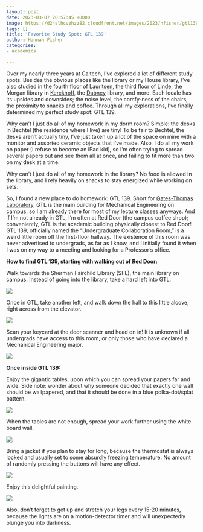 ```yaml
---
layout: post
date: 2023-03-07 20:57:45 +0000
image: https://d24slhcvzhzz82.cloudfront.net/images/2023/hfisher/gtl139_4.jpg
tags: []
title: 'Favorite Study Spot: GTL 139'
author: Hannah Fisher
categories:
- academics

---
```

Over my nearly three years at Caltech, I’ve explored a lot of different study spots. Besides the obvious places like the library or my House library, I’ve also studied in the fourth floor of [Lauritsen](https://www.google.com/maps/place/Downs-Lauritsen+Laboratory+of+Physics,+Caltech/@34.1361691,-118.1266388,17z/data=!4m14!1m7!3m6!1s0x80c2c4a7d3172975:0x794a58a1023d1553!2sDowns-Lauritsen+Laboratory+of+Physics,+Caltech!8m2!3d34.1361647!4d-118.1244501!16s%2Fg%2F11cmhd9n79!3m5!1s0x80c2c4a7d3172975:0x794a58a1023d1553!8m2!3d34.1361647!4d-118.1244501!16s%2Fg%2F11cmhd9n79 "Lauritsen"), the third floor of [Linde](https://www.google.com/maps/place/Linde+Lab+of+Global+Environmental+Science,+Linde%2BRobinson+Laboratory,+1115-1147+E+California+Blvd,+Pasadena,+CA+91125/@34.1363487,-118.1291549,17z/data=!3m1!4b1!4m6!3m5!1s0x80c2c4a709f3572f:0x4a988569c8523cbe!8m2!3d34.1363443!4d-118.1269662!16s%2Fg%2F1hhmn7m1k "Linde"), the Morgan library in [Kerckhoff](https://www.google.com/maps/place/William+G.+Kerckhoff+Laboratories+of+the+Biological+Sciences,+Pasadena,+CA+91125/@34.1371089,-118.1291719,17z/data=!3m1!4b1!4m6!3m5!1s0x80c2c4a77659f07d:0xac8f66a8036a4cf6!8m2!3d34.1371045!4d-118.1269832!16s%2Fg%2F1hhhdvdzh "Kerckhoff"), the [Dabney](https://www.google.com/maps/place/Dabney+Hall+of+the+Humanities,+Pasadena,+CA+91125/@34.1372595,-118.1275405,17z/data=!3m1!4b1!4m6!3m5!1s0x80c2c4a7eba7a3c3:0x6160a1be04e5cbc6!8m2!3d34.1372551!4d-118.1253518!16s%2Fg%2F1hhj18ds0 "Dabney") library, and more. Each locale has its upsides and downsides; the noise level, the comfy-ness of the chairs, the proximity to snacks and coffee. Through all my explorations, I’ve finally determined my perfect study spot: GTL 139.

Why can’t I just do all of my homework in my dorm room? Simple: the desks in Bechtel (the residence where I live) are tiny! To be fair to Bechtel, the desks aren’t actually tiny, I’ve just taken up a lot of the space on mine with a monitor and assorted ceramic objects that I’ve made. Also, I do all my work on paper (I refuse to become an iPad kid), so I’m often trying to spread several papers out and see them all at once, and failing to fit more than two on my desk at a time.

Why can’t I just do all of my homework in the library? No food is allowed in the library, and I rely heavily on snacks to stay energized while working on sets.

So, I found a new place to do homework: GTL 139. Short for [Gates-Thomas Laboratory](https://mce.caltech.edu/about/gates_thomas "Gates Thomas"), GTL is the main building for Mechanical Engineering on campus, so I am already there for most of my lecture classes anyways. And if I’m not already in GTL, I’m often at Red Door (the campus coffee shop); conveniently, GTL is the academic building physically closest to Red Door! GTL 139, officially named the “Undergraduate Collaboration Room,” is a weird little room off the first-floor hallway. The existence of this room was never advertised to undergrads, as far as I know, and I initially found it when I was on my way to a meeting and looking for a Professor’s office.

**How to find GTL 139, starting with walking out of Red Door:**

Walk towards the Sherman Fairchild Library (SFL), the main library on campus. Instead of going into the library, take a hard left into GTL.

![](https://d24slhcvzhzz82.cloudfront.net/images/2023/hfisher/gtl139_1.jpg)

Once in GTL, take another left, and walk down the hall to this little alcove, right across from the elevator.

![](https://d24slhcvzhzz82.cloudfront.net/images/2023/hfisher/gtl139_2.jpg)

Scan your keycard at the door scanner and head on in! It is unknown if all undergrads have access to this room, or only those who have declared a Mechanical Engineering major.

  
![](https://d24slhcvzhzz82.cloudfront.net/images/2023/hfisher/gtl139_3.jpg)

**Once inside GTL 139:**

Enjoy the gigantic tables, upon which you can spread your papers far and wide. Side note: wonder about why someone decided that exactly one wall should be wallpapered, and that it should be done in a blue polka-dot/splat pattern.

![](https://d24slhcvzhzz82.cloudfront.net/images/2023/hfisher/gtl139_4.jpg)

When the tables are not enough, spread your work further using the white board wall.

![](https://d24slhcvzhzz82.cloudfront.net/images/2023/hfisher/gtl139_5.jpg)

Bring a jacket if you plan to stay for long, because the thermostat is always locked and usually set to some absurdly freezing temperature. No amount of randomly pressing the buttons will have any effect.

![](https://d24slhcvzhzz82.cloudfront.net/images/2023/hfisher/gtl139_7.jpg)

Enjoy this delightful painting.

![](https://d24slhcvzhzz82.cloudfront.net/images/2023/hfisher/gtl139_6.jpg)

Also, don’t forget to get up and stretch your legs every 15-20 minutes, because the lights are on a motion-detector timer and will unexpectedly plunge you into darkness.